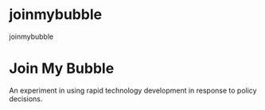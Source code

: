 # joinmybubble
joinmybubble

# Join My Bubble
An experiment in using rapid technology development in response to policy decisions. 
